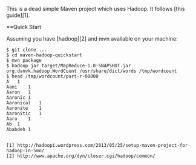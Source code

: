 This is a dead simple Maven project which uses Hadoop. It follows [this guide][1].

==Quick Start

Assuming you have [hadoop][2] and mvn available on your machine:

    $ git clone ...
    $ cd maven-hadoop-quickstart
    $ mvn package
    $ hadoop jar target/MapReduce-1.0-SNAPSHOT.jar org.danvk.hadoop.WordCount /usr/share/dict/words /tmp/wordcount
    $ head /tmp/wordcount/part-r-00000
    A	1
    Aani	1
    Aaron	1
    Aaronic	1
    Aaronical	1
    Aaronite	1
    Aaronitic	1
    Aaru	1
    Ab	1
    Ababdeh	1


    [1] http://hadoopi.wordpress.com/2013/05/25/setup-maven-project-for-hadoop-in-5mn/
    [2] http://www.apache.org/dyn/closer.cgi/hadoop/common/
